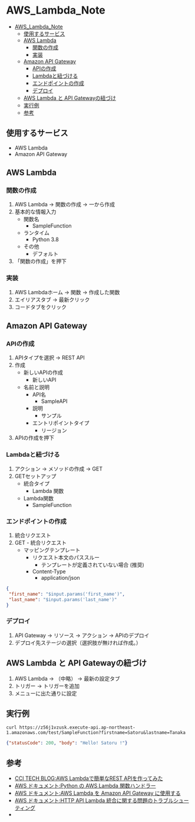 # AWS_Lambda_Note

- [AWS_Lambda_Note](#aws_lambda_note)
  - [使用するサービス](#使用するサービス)
  - [AWS Lambda](#aws-lambda)
    - [関数の作成](#関数の作成)
    - [実装](#実装)
  - [Amazon API Gateway](#amazon-api-gateway)
    - [APIの作成](#apiの作成)
    - [Lambdaと紐づける](#lambdaと紐づける)
    - [エンドポイントの作成](#エンドポイントの作成)
    - [デプロイ](#デプロイ)
  - [AWS Lambda と API Gatewayの紐づけ](#aws-lambda-と-api-gatewayの紐づけ)
  - [実行例](#実行例)
  - [参考](#参考)

## 使用するサービス

- AWS Lambda
- Amazon API Gateway

## AWS Lambda

### 関数の作成

1. AWS Lambda → 関数の作成 → 一から作成
2. 基本的な情報入力
   - 関数名
     - SampleFunction
   - ランタイム
     - Python 3.8
   - その他
     - デフォルト
3. 「関数の作成」を押下

### 実装

1. AWS Lambdaホーム → 関数 → 作成した関数
2. エイリアスタブ → 最新クリック
3. コードタブをクリック

## Amazon API Gateway

### APIの作成

1. APIタイプを選択 → REST API
2. 作成
   - 新しいAPIの作成
     - 新しいAPI
   - 名前と説明
     - API名
       - SampleAPI
     - 説明
       - サンプル
     - エントリポイントタイプ
       - リージョン
3. APIの作成を押下

### Lambdaと紐づける

1. アクション → メソッドの作成 → GET
2. GETセットアップ
   - 統合タイプ
     - Lambda 関数
   - Lambda関数
     - SampleFunction

### エンドポイントの作成

1. 統合リクエスト   
2. GET - 統合リクエスト
   - マッピングテンプレート
     - リクエスト本文のパススルー
       - テンプレートが定義されていない場合 (推奨)
     - Content-Type
       - application/json
```json
{
 "first_name": "$input.params('first_name')",
 "last_name": "$input.params('last_name')"
}
```

### デプロイ

1. API Gateway → リソース → アクション → APIのデプロイ
2. デプロイ先ステージの選択（選択肢が無ければ作成。）

## AWS Lambda と API Gatewayの紐づけ

1. AWS Lambda → （中略） → 最新の設定タブ
2. トリガー → トリガーを追加
3. メニューに出た通りに設定

## 実行例

```
curl https://z56j1vzusk.execute-api.ap-northeast-1.amazonaws.com/test/SampleFunction?firstname=Satoru&lastname=Tanaka
```

```json
{"statusCode": 200, "body": "Hello! Satoru !"}
```

## 参考

- [CCI TECH BLOG:AWS Lambdaで簡単なREST APIを作ってみた](https://tech-cci.io/archives/1399)
- [AWS ドキュメント:Python の AWS Lambda 関数ハンドラー](https://docs.aws.amazon.com/ja_jp/lambda/latest/dg/python-handler.html)
- [AWS ドキュメント:AWS Lambda を Amazon API Gateway に使用する](https://docs.aws.amazon.com/ja_jp/lambda/latest/dg/services-apigateway.html)
- [AWS ドキュメント:HTTP API Lambda 統合に関する問題のトラブルシューティング](https://docs.aws.amazon.com/ja_jp/apigateway/latest/developerguide/http-api-troubleshooting-lambda.html)
- 
